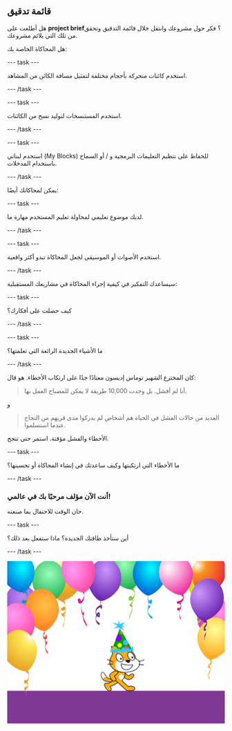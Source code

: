 ## قائمة تدقيق

هل أطلعت على **project brief**؟ فكر حول مشروعك وانتقل خلال قائمة التدقيق وتحقق من تلك التي يلائم مشروعك.

هل المحاكاة الخاصة بك:

--- task ---

استخدم كائنات متحركة بأحجام مختلفة لتمثيل مسافة الكائن من المشاهد.

--- /task ---

--- task ---

استخدم المستنسخات لتوليد نسخ من الكائنات.

--- /task ---

--- task ---

استخدم لبناتي (My Blocks) للحفاظ على تنظيم التعليمات البرمجية و / أو السماح باستخدام المدخلات.

--- /task ---

يمكن لمحاكاتك أيضًا:

--- task ---

لديك موضوع تعليمي لمحاولة تعليم المستخدم مهارة ما.

--- /task ---

--- task ---

استخدم الأصوات أو الموسيقى لجعل المحاكاة تبدو أكثر واقعية.

--- /task ---


سيساعدك التفكير في كيفية إجراء المحاكاة في مشاريعك المستقبلية:

--- task ---

كيف حصلت على أفكارك؟

--- /task ---

--- task ---

ما الأشياء الجديدة الرائعة التي تعلمتها؟

--- /task ---


كان المخترع الشهير توماس إديسون معتادًا جدًا على ارتكاب الأخطاء. هو قال:
> أنا لم أفشل. بل وجدت 10,000 طريقة لا يمكن للمصباح العمل بها.

و

> العديد من حالات الفشل في الحياة هم أشخاص لم يدركوا مدى قربهم من النجاح عندما استسلموا.

الأخطاء والفشل مؤقتة. استمر حتى تنجح.

--- task ---

ما الأخطاء التي ارتكبتها وكيف ساعدتك في إنشاء المحاكاة أو تحسينها؟

--- /task ---

### أنت الآن مؤلف مرحبًا بك في عالمي!

حان الوقت للاحتفال بما صنعته.

--- task ---

أين ستأخذ طاقتك الجديدة؟ ماذا ستفعل بعد ذلك؟

--- /task ---

![القطة ترتدي قبعة الاحتفالات](images/reflect.png)


